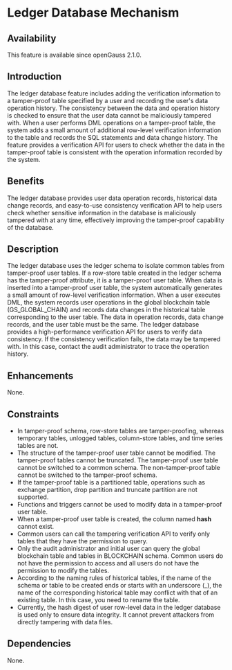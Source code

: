 # Ledger Database Mechanism<a name="EN-US_TOPIC_0000001110353738"></a>

## Availability<a name="section17746747"></a>

This feature is available since openGauss 2.1.0.

## Introduction<a name="section25503003"></a>

The ledger database feature includes adding the verification information to a tamper-proof table specified by a user and recording the user's data operation history. The consistency between the data and operation history is checked to ensure that the user data cannot be maliciously tampered with. When a user performs DML operations on a tamper-proof table, the system adds a small amount of additional row-level verification information to the table and records the SQL statements and data change history. The feature provides a verification API for users to check whether the data in the tamper-proof table is consistent with the operation information recorded by the system.

## Benefits<a name="section28200442"></a>

The ledger database provides user data operation records, historical data change records, and easy-to-use consistency verification API to help users check whether sensitive information in the database is maliciously tampered with at any time, effectively improving the tamper-proof capability of the database.

## Description<a name="section52477394"></a>

The ledger database uses the ledger schema to isolate common tables from tamper-proof user tables. If a row-store table created in the ledger schema has the tamper-proof attribute, it is a tamper-proof user table. When data is inserted into a tamper-proof user table, the system automatically generates a small amount of row-level verification information. When a user executes DML, the system records user operations in the global blockchain table \(GS\_GLOBAL\_CHAIN\) and records data changes in the historical table corresponding to the user table. The data in operation records, data change records, and the user table must be the same. The ledger database provides a high-performance verification API for users to verify data consistency. If the consistency verification fails, the data may be tampered with. In this case, contact the audit administrator to trace the operation history.

## Enhancements<a name="section2534498"></a>

None.

## Constraints<a name="section06531946143616"></a>

-   In tamper-proof schema, row-store tables are tamper-proofing, whereas temporary tables, unlogged tables, column-store tables, and time series tables are not.
-   The structure of the tamper-proof user table cannot be modified. The tamper-proof tables cannot be truncated. The tamper-proof user table cannot be switched to a common schema. The non-tamper-proof table cannot be switched to the tamper-proof schema.
-   If the tamper-proof table is a partitioned table, operations such as exchange partition, drop partition and truncate partition are not supported.
-   Functions and triggers cannot be used to modify data in a tamper-proof user table.
-   When a tamper-proof user table is created, the column named  **hash**  cannot exist.
-   Common users can call the tampering verification API to verify only tables that they have the permission to query.
-   Only the audit administrator and initial user can query the global blockchain table and tables in BLOCKCHAIN schema. Common users do not have the permission to access and all users do not have the permission to modify the tables.
-   According to the naming rules of historical tables, if the name of the schema or table to be created ends or starts with an underscore \(\_\), the name of the corresponding historical table may conflict with that of an existing table. In this case, you need to rename the table.
-   Currently, the hash digest of user row-level data in the ledger database is used only to ensure data integrity. It cannot prevent attackers from directly tampering with data files.

## Dependencies<a name="section22810484"></a>

None.

